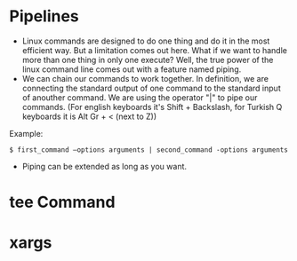 # Pipelines
 * Linux commands are designed to do one thing and do it in the most efficient way. But a limitation comes out here. What if we want to handle more than one thing in only one execute? Well, the true power of the linux command line comes out with a feature named piping. 
 * We can chain our commands to work together. In definition, we are connecting the standard output of one command to the standard input of anouther command. We are using the operator "|" to pipe our commands. (For english keyboards it's Shift + Backslash, for Turkish Q keyboards it is Alt Gr + < (next to Z))

 Example:
 ```
 $ first_command –options arguments | second_command -options arguments
 ```
 * Piping can be extended as long as you want.

 # tee Command

 # xargs